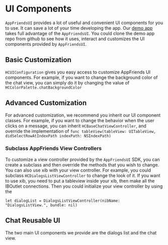 # UI Components
`AppFriendsUI` provides a lot of useful and convenient UI components for you to use. It can save a lot of your time developing the app. Our [demo app](https://github.com/laeroah/AppFriendsUI/tree/master/Example/AFChatUISample) takes full advantage of the `AppFriendsUI`. You could clone the demo app repo from github to see how it uses, interact and customizes the UI components provided by `AppFriendsUI`.

## Basic Customization
`HCUIConfiguration` gives you easy access to customize AppFriends UI components. For example, if you want to change the background color of the chat view, you can simply do it by changing the value of `HCColorPalette.chatBackgroundColor`

## Advanced Customization
For advanced customization, we recommend you inherit our UI component classes. For example, if you want to change the behavior when the user clicks on a message, you can inherit `HCBaseChatViewController`, and override the implementation of `func tableView(tableView: UITableView, didSelectRowAtIndexPath indexPath: NSIndexPath)`

### Subclass AppFriends View Controllers
To customize a view controller provided by the `AppFriendsUI` SDK, you can create a subclass and then override the methods that you wish to change. You can also use xib with your view controller. For example, you could subclass `HCDialogsListViewController` to change the look of it. If you want to use xib, you need to put a tableview inside your xib, then make all the IBOutlet connections. Then you could initialize your view controller by using the
```
let dialogList = DialogsListViewController(nibName: "DialogsListView.", bundle: nil)
```
## Chat Reusable UI
The two main UI components we provide are the dialogs list and the chat view.
